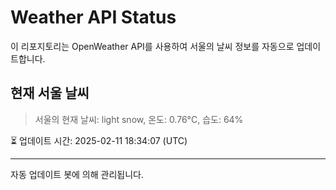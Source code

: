 
# Weather API Status

이 리포지토리는 OpenWeather API를 사용하여 서울의 날씨 정보를 자동으로 업데이트합니다.

## 현재 서울 날씨
> 서울의 현재 날씨: light snow, 온도: 0.76°C, 습도: 64%

⏳ 업데이트 시간: 2025-02-11 18:34:07 (UTC)

---
자동 업데이트 봇에 의해 관리됩니다.
